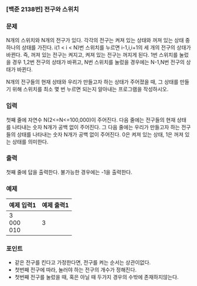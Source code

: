 ### [백준 2138번] 전구와 스위치

### 문제

N개의 스위치와 N개의 전구가 있다. 각각의 전구는 켜져 있는 상태와 꺼져 있는 상태 중 하나의 상태를 가진다. i(1 < i < N)번 스위치를 누르면 i-1,i,i+1의 세 개의 전구의 상태가 바뀐다. 즉, 꺼져 있는 전구는 켜지고, 켜져 있는 전구는 꺼지게 된다. 1번 스위치를 눌렀을 경우 1,2번 전구의 상태가 바뀌고, N번 스위치를 눌렀을 경우에는 N-1,N번 전구의 상태가 바뀐다.

N개의 전구들의 현재 상태와 우리가 만들고자 하는 상태가 주어졌을 때, 그 상태를 만들기 위해 스위치를 최소 몇 번 누르면 되는지 알아내는 프로그램을 작성하시오.

### 입력

첫째 줄에 자연수 N(2<=N<=100,000)이 주어진다. 다음 줄에는 전구들의 현재 상태를 나타내는 숫자 N개가 공백 없이 주어진다. 그 다음 줄에는 우리가 만들고자 하는 전구들의 상태를 나타내는 숫자 N개가 공백 없이 주어진다. 0은 켜져 있는 상태, 1은 꺼져 있는 상태를 의미한다.

### 출력

첫째 줄에 답을 출력한다. 불가능한 경우에는 -1을 출력한다.

### 예제

|예제 입력1|예제 출력1|
|---|---|
|3<br>000<br>010|3|

### 포인트

- 같은 전구를 킨다고 가정한다면, 전구를 켜는 순서는 상관이없다.
- 첫번째 전구에 따라, 눌러야 하는 전구의 개수가 정해진다.
- 첫번째 전구를 눌렀을 때, 혹은 아닐 때 두가지 경우의 수밖에 존재하지않는다.